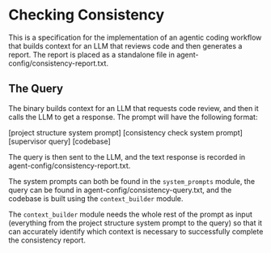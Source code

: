 # Checking Consistency

This is a specification for the implementation of an agentic coding workflow
that builds context for an LLM that reviews code and then generates a report.
The report is placed as a standalone file in
agent-config/consistency-report.txt.

## The Query

The binary builds context for an LLM that requests code review, and then it
calls the LLM to get a response. The prompt will have the following format:

[project structure system prompt]
[consistency check system prompt]
[supervisor query]
[codebase]

The query is then sent to the LLM, and the text response is recorded in
agent-config/consistency-report.txt.

The system prompts can both be found in the `system_prompts` module, the query
can be found in agent-config/consistency-query.txt, and the codebase is built
using the `context_builder` module.

The `context_builder` module needs the whole rest of the prompt as input
(everything from the project structure system prompt to the query) so that it
can accurately identify which context is necessary to successfully complete the
consistency report.
